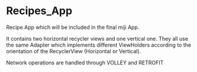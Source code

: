 # Recipes_App
Recipe App which will be included in the final miji App. 

It contains two horizontal recycler views and one vertical one. They all use the same Adapter which implements different ViewHolders according to the orientation of the RecyclerView (Horizontal or Vertical).

Network operations are handled through VOLLEY and RETROFIT
